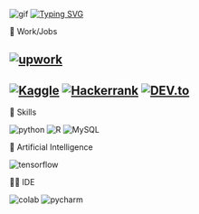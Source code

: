 ![gif](https://user-images.githubusercontent.com/106586310/234343549-c9c88d71-8bf8-4734-a745-88b0ff59b175.gif)
[![Typing SVG](https://readme-typing-svg.herokuapp.com?font=Fira+Code&pause=1&color=F71A90&repeat=false&width=435&lines=in-progress+.+.+.+)](https://git.io/typing-svg)

🥅 Work/Jobs

[![upwork](https://img.shields.io/badge/UpWork-6FDA44?style=for-the-badge&logo=Upwork&logoColor=white)](https://www.upwork.com/freelancers/~01cb5b32d10615a343)
-----------------------------------------------------------------------


[![Kaggle](https://img.shields.io/badge/Kaggle-20BEFF?style=for-the-badge&logo=Kaggle&logoColor=white)](https://www.kaggle.com/pixy6x)
[![Hackerrank](https://img.shields.io/badge/-Hackerrank-2EC866?style=for-the-badge&logo=HackerRank&logoColor=white)](https://www.hackerrank.com/ns_chlfat)
[![DEV.to](https://img.shields.io/badge/dev.to-0A0A0A?style=for-the-badge&logo=devdotto&logoColor=white)](https://dev.to/pix_)
-----------------------------------------------------------------------
🚀 Skills

![python](https://img.shields.io/badge/Python-14354C?style=for-the-badge&logo=python&logoColor=white)
![R](https://img.shields.io/badge/R-276DC3?style=for-the-badge&logo=r&logoColor=white)
![MySQL](https://img.shields.io/badge/MySQL-00000F?style=for-the-badge&logo=mysql&logoColor=white)

🤖 Artificial Intelligence

![tensorflow](https://img.shields.io/badge/TensorFlow-FF6F00?style=for-the-badge&logo=tensorflow&logoColor=white)

👩‍💻 IDE

![colab](https://img.shields.io/badge/Colab-F9AB00?style=for-the-badge&logo=googlecolab&color=525252)
![pycharm](https://img.shields.io/badge/PyCharm-000000.svg?&style=for-the-badge&logo=PyCharm&logoColor=white)



<!--

**P1x_/P1x_** is a ✨ _special_ ✨ repository because its `README.md` (this file) appears on your GitHub profile.

Here are some ideas to get you started:

- 🔭 I’m currently working on some great projects
- 🌱 I’m currently Deep diving in DL
- 
- 📫 How to reach me: ...
- ⚡ Fun fact: ...

[![linkdin](https://img.shields.io/badge/LinkedIn-0077B5?style=for-the-badge&logo=linkedin&logoColor=white)](https://www.linkedin.com/in/annes-chelfat-787373266/)
[![gmail](https://img.shields.io/badge/Gmail-D14836?style=for-the-badge&logo=gmail&logoColor=white)](ns.chlfat@gmail.com)
[![twitter](https://img.shields.io/badge/Twitter-1DA1F2?style=for-the-badge&logo=twitter&logoColor=white)](https://twitter.com/0xpix_)
-->
